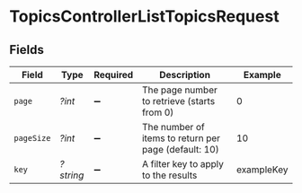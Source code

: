 # TopicsControllerListTopicsRequest


## Fields

| Field                                                | Type                                                 | Required                                             | Description                                          | Example                                              |
| ---------------------------------------------------- | ---------------------------------------------------- | ---------------------------------------------------- | ---------------------------------------------------- | ---------------------------------------------------- |
| `page`                                               | *?int*                                               | :heavy_minus_sign:                                   | The page number to retrieve (starts from 0)          | 0                                                    |
| `pageSize`                                           | *?int*                                               | :heavy_minus_sign:                                   | The number of items to return per page (default: 10) | 10                                                   |
| `key`                                                | *?string*                                            | :heavy_minus_sign:                                   | A filter key to apply to the results                 | exampleKey                                           |